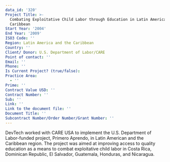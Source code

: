 ```yaml
---
data_id: '320'
Project Title: >-
  Combating Exploitative Child Labor through Education in Latin America and the
  Caribbean
Start Year: '2004'
End Year: '2009'
ISO3 Code: ''
Region: Latin America and the Caribbean
Country: ''
Client/ Donor: U.S. Department of Labor/CARE
Point of contact: ''
Email: ''
Phone: ''
Is Current Project? (true/false): 
Practice Area:
  - ''
Prime: ''
Contract Value USD: ''
Contract Number: ''
Sub: ''
Link: ''
Link to the document file: ''
Document Title: ''
Subcontract Number/Order Number/Grant Number: ''
---
```


DevTech worked with CARE USA to implement the U.S. Department of Labor-funded project, Primero Aprendo, in Latin American and the Caribbean region. The project was aimed at improving access to quality education as a means to combat exploitative child labor in Costa Rica, Dominican Republic, El Salvador, Guatemala, Honduras, and Nicaragua.